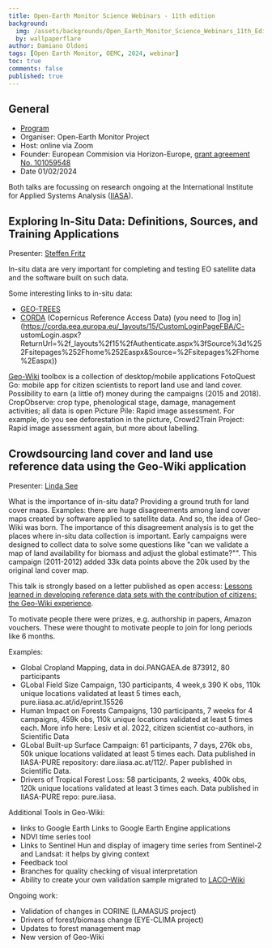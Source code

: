 ```yaml
---
title: Open-Earth Monitor Science Webinars - 11th edition
background:
  img: /assets/backgrounds/Open_Earth_Monitor_Science_Webinars_11th_Edition.jpg
  by: wallpaperflare
author: Damiano Oldoni
tags: [Open Earth Monitor, OEMC, 2024, webinar]
toc: true
comments: false
published: true
---
```


## General 

- [Program](https://earthmonitor.org/events/open-earth-monitor-science-webinar-february-1st-2024/)
- Organiser: Open-Earth Monitor Project
- Host: online via Zoom
- Founder: European Commision via Horizon-Europe, [grant agreement No. 101059548](https://cordis.europa.eu/project/id/101059548)
- Date 01/02/2024

Both talks are focussing on research ongoing at the International Institute for Applied Systems Analysis ([IIASA](https://iiasa.ac.at/)).


## Exploring In-Situ Data: Definitions, Sources, and Training Applications

Presenter: [Steffen Fritz](https://iiasa.ac.at/staff/steffen-fritz)

In-situ data are very important for completing and testing EO satellite data and the software built on such data.

Some interesting links to in-situ data:
- [GEO-TREES](https://data.geo-trees.org/)
- [CORDA](https://corda.eea.europa.eu/SitePages/About.aspx) (Copernicus Reference Access Data) (you need to [log in](https://corda.eea.europa.eu/_layouts/15/CustomLoginPageFBA/C- ustomLogin.aspx?ReturnUrl=%2f_layouts%2f15%2fAuthenticate.aspx%3fSource%3d%252Fsitepages%252Fhome%252Easpx&Source=%2Fsitepages%2Fhome%2Easpx))

[Geo-Wiki](https://www.geo-wiki.org/apps) toolbox is a collection of desktop/mobile applications
FotoQuest Go: mobile app for citizen scientists to report land use and land cover. Possibility to earn (a little of) money during the campaigns (2015 and 2018).
CropObserve: crop type, phenological stage, damage, management activities; all data is open
Picture Pile: Rapid image assessment. For example, do you see deforestation in the picture, 
Crowd2Train Project: Rapid image assessment again, but more about labelling.


## Crowdsourcing land cover and land use reference data using the Geo-Wiki application

Presenter: [Linda See](https://iiasa.ac.at/staff/linda-see)

What is the importance of in-situ data? Providing a ground truth for land cover maps. Examples: there are huge disagreements among land cover maps created by software applied to satellite data. And so, the idea of Geo-Wiki was born. The importance of this disagreement analysis is to get the places where in-situ data collection is  important. Early campaigns were designed to collect data to solve some questions like "can we validate a map of land availability for biomass and adjust the global estimate?"". This campaign (2011-2012) added 33k data points above the 20k used by the original land cover map.

This talk is strongly based on a letter published as open access: [Lessons learned in developing reference data sets with the contribution of citizens: the Geo-Wiki experience](https://iopscience.iop.org/article/10.1088/1748-9326/ac6ad7/meta).

To motivate people there were prizes, e.g. authorship in papers, Amazon vouchers. These were thought to motivate people to join for long periods like 6 months.

Examples: 
- Global Cropland Mapping, data in doi.PANGAEA.de 873912, 80 participants
- GLobal Field Size Campaign, 130 participants, 4 week,s 390 K obs, 110k unique locations validated at least 5 times each, pure.iiasa.ac.at/id/eprint.15526
- Human Impact on Forests Campaigns, 130 participants, 7 weeks for 4 campaigns, 459k obs, 110k unique locations validated at least 5 times each. More info here: Lesiv et al. 2022, citizen scientist co-authors, in Scientific Data
- GLobal Built-up Surface Campaign: 61 participants, 7 days, 276k obs, 50k unique locations validated at least 5 times each. Data published in IIASA-PURE repository: dare.iiasa.ac.at/112/. Paper published in Scientific Data. 
- Drivers of Tropical Forest Loss: 58 participants, 2 weeks, 400k obs, 120k unique locations validated at least 3 times each. Data published in IIASA-PURE repo: pure.iiasa.

Additional Tools in Geo-Wiki:
- links to Google Earth
Links to Google Earth Engine applications
- NDVI time series tool
- Links to Sentinel Hun and display of imagery time series from Sentinel-2 and Landsat: it helps by giving context
- Feedback tool
- Branches for quality checking of visual interpretation
- Ability to create your own validation sample migrated to [LACO-Wiki](https://www.laco-wiki.net/en/Welcome)

Ongoing work:
- Validation of changes in CORINE (LAMASUS project)
- Drivers of forest/biomass change (EYE-CLIMA project)
- Updates to forest management map
- New version of Geo-Wiki

